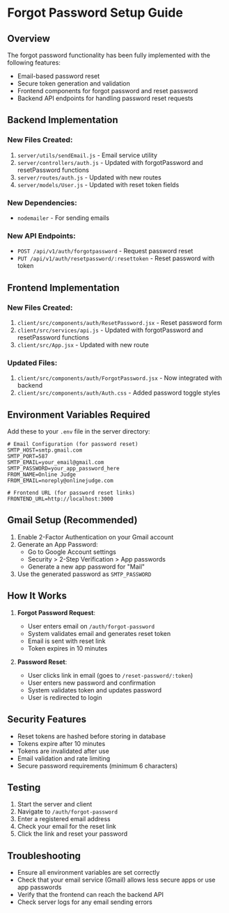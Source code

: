 # Forgot Password Setup Guide

## Overview
The forgot password functionality has been fully implemented with the following features:
- Email-based password reset
- Secure token generation and validation
- Frontend components for forgot password and reset password
- Backend API endpoints for handling password reset requests

## Backend Implementation

### New Files Created:
1. `server/utils/sendEmail.js` - Email service utility
2. `server/controllers/auth.js` - Updated with forgotPassword and resetPassword functions
3. `server/routes/auth.js` - Updated with new routes
4. `server/models/User.js` - Updated with reset token fields

### New Dependencies:
- `nodemailer` - For sending emails

### New API Endpoints:
- `POST /api/v1/auth/forgotpassword` - Request password reset
- `PUT /api/v1/auth/resetpassword/:resettoken` - Reset password with token

## Frontend Implementation

### New Files Created:
1. `client/src/components/auth/ResetPassword.jsx` - Reset password form
2. `client/src/services/api.js` - Updated with forgotPassword and resetPassword functions
3. `client/src/App.jsx` - Updated with new route

### Updated Files:
1. `client/src/components/auth/ForgotPassword.jsx` - Now integrated with backend
2. `client/src/components/auth/Auth.css` - Added password toggle styles

## Environment Variables Required

Add these to your `.env` file in the server directory:

```env
# Email Configuration (for password reset)
SMTP_HOST=smtp.gmail.com
SMTP_PORT=587
SMTP_EMAIL=your_email@gmail.com
SMTP_PASSWORD=your_app_password_here
FROM_NAME=Online Judge
FROM_EMAIL=noreply@onlinejudge.com

# Frontend URL (for password reset links)
FRONTEND_URL=http://localhost:3000

```

## Gmail Setup (Recommended)

1. Enable 2-Factor Authentication on your Gmail account
2. Generate an App Password:
   - Go to Google Account settings
   - Security > 2-Step Verification > App passwords
   - Generate a new app password for "Mail"
3. Use the generated password as `SMTP_PASSWORD`

## How It Works

1. **Forgot Password Request**:
   - User enters email on `/auth/forgot-password`
   - System validates email and generates reset token
   - Email is sent with reset link
   - Token expires in 10 minutes

2. **Password Reset**:
   - User clicks link in email (goes to `/reset-password/:token`)
   - User enters new password and confirmation
   - System validates token and updates password
   - User is redirected to login

## Security Features

- Reset tokens are hashed before storing in database
- Tokens expire after 10 minutes
- Tokens are invalidated after use
- Email validation and rate limiting
- Secure password requirements (minimum 6 characters)

## Testing

1. Start the server and client
2. Navigate to `/auth/forgot-password`
3. Enter a registered email address
4. Check your email for the reset link
5. Click the link and reset your password

## Troubleshooting

- Ensure all environment variables are set correctly
- Check that your email service (Gmail) allows less secure apps or use app passwords
- Verify that the frontend can reach the backend API
- Check server logs for any email sending errors 
